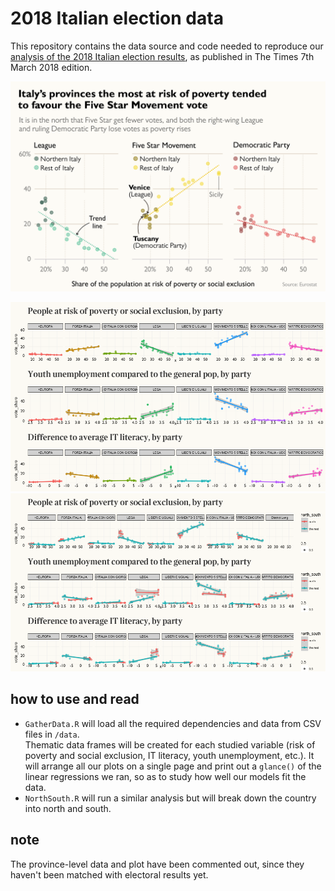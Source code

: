 # 2018 Italian election data

This repository contains the data source and code needed to reproduce our [analysis of the 2018 Italian election results](https://www.thetimes.co.uk/article/italian-election-2018-results-and-analysis-xpddmqprl), as published in The Times 7th March 2018 edition.

![](./img/scatterplot.png)

![scatterplot of vote share per party](./img/Rplot01.png)
![scatterplot of vote share per party](./img/Rplot02.png)

## how to use and read

* `GatherData.R` will load all the required dependencies and data from CSV files in `/data`.  
Thematic data frames will be created for each studied variable (risk of poverty and social exclusion, IT literacy, youth unemployment, etc.). It will arrange all our plots on a single page and print out a `glance()` of the linear regressions we ran, so as to study how well our models fit the data.
* `NorthSouth.R` will run a similar analysis but will break down the country into north and south.

## note

The province-level data and plot have been commented out, since they haven't been matched with electoral results yet.
